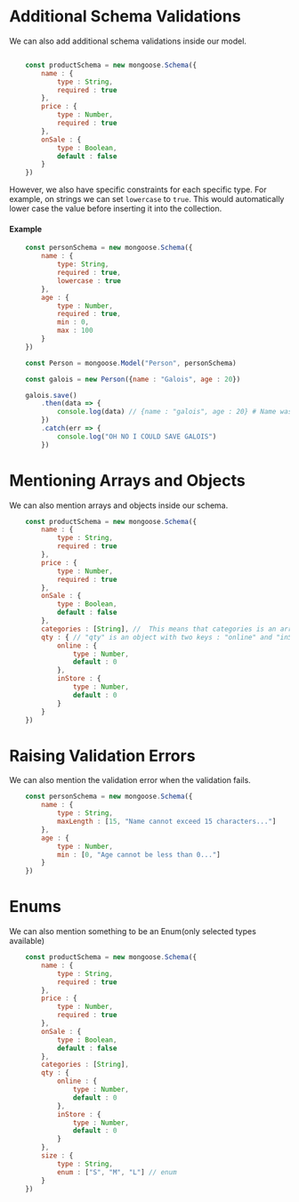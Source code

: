 # Additional Schema Validations

We can also add additional schema validations inside our model.
```Javascript

    const productSchema = new mongoose.Schema({
        name : {
            type : String,
            required : true
        },
        price : {
            type : Number,
            required : true
        },
        onSale : {
            type : Boolean,
            default : false
        }
    })
```

However, we also have specific constraints for each specific type.
For example, on strings we can set `lowercase` to  `true`. This would automatically lower case the value before inserting it into the collection.

#### Example
```Javascript
    const personSchema = new mongoose.Schema({
        name : {
            type: String,
            required : true,
            lowercase : true
        },
        age : {
            type : Number,
            required : true,
            min : 0,
            max : 100
        }
    })

    const Person = mongoose.Model("Person", personSchema)

    const galois = new Person({name : "Galois", age : 20})

    galois.save()
        .then(data => {
            console.log(data) // {name : "galois", age : 20} # Name was automatically lower cased
        })
        .catch(err => {
            console.log("OH NO I COULD SAVE GALOIS")
        })
```

# Mentioning Arrays and Objects

We can also mention arrays and objects inside our schema.

```Javascript
    const productSchema = new mongoose.Schema({
        name : {
            type : String,
            required : true
        },
        price : {
            type : Number,
            required : true
        },
        onSale : {
            type : Boolean,
            default : false
        },
        categories : [String], //  This means that categories is an array of Strings
        qty : { // "qty" is an object with two keys : "online" and "inStore"
            online : {
                type : Number, 
                default : 0
            },
            inStore : {
                type : Number,
                default : 0
            }
        }
    })
```

# Raising Validation Errors

We can also mention the validation error when the validation fails.

```Javascript
    const personSchema = new mongoose.Schema({
        name : {
            type : String,
            maxLength : [15, "Name cannot exceed 15 characters..."]
        },
        age : {
            type : Number,
            min : [0, "Age cannot be less than 0..."]
        }
    })
```

# Enums

We can also mention something to be an Enum(only selected types available)

```Javascript
    const productSchema = new mongoose.Schema({
        name : {
            type : String,
            required : true
        },
        price : {
            type : Number,
            required : true
        },
        onSale : {
            type : Boolean,
            default : false
        },
        categories : [String],
        qty : {
            online : {
                type : Number, 
                default : 0
            },
            inStore : {
                type : Number,
                default : 0
            }
        },
        size : {
            type : String,
            enum : ["S", "M", "L"] // enum
        }
    })
```